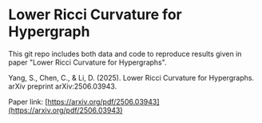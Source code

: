 # Lower Ricci Curvature for Hypergraph

This git repo includes both data and code to reproduce results given in paper "Lower Ricci Curvature for Hypergraphs".

Yang, S., Chen, C., & Li, D. (2025). Lower Ricci Curvature for Hypergraphs. arXiv preprint arXiv:2506.03943. 

Paper link: [https://arxiv.org/pdf/2506.03943](https://arxiv.org/pdf/2506.03943)
